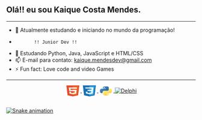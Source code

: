## Olá!! eu sou Kaique Costa Mendes.

------------------------------------------------------------------
- 🔭 Atualmente estudando e iniciando no mundo da programação!
-            !! Junior Dev !!
- 🌱 Estudando Python, Java, JavaScript e HTML/CSS 
- 📫 E-mail para contato: kaique.mendesdev@gmail.com
- ⚡ Fun fact: Love code and video Games
 ------------------------------------------------------------------
 <div align="center">
  <a href="https://github.com/KaiqueMends">
<div style="display-inline_block">   
<img align="center" alt="HTML" height="30" width="40" src="https://raw.githubusercontent.com/devicons/devicon/master/icons/html5/html5-original.svg" style="max-width: 100%;">
<img align="center" alt="CSS" height="30" width="40" src="https://raw.githubusercontent.com/devicons/devicon/master/icons/css3/css3-original.svg" style="max-width: 100%;">
<img align="center" alt="Python" height="30" width="40" src="https://raw.githubusercontent.com/devicons/devicon/master/icons/python/python-original.svg" style="max-width: 100%;">
 <img  align="center" alt="Delphi" height="30" width="30" src="https://img.icons8.com/officel/48/000000/delphi-ide.png"/>
 </div>
</div> 
   
   ##
   
 <img src="https://github.com/KaiqueMends/raw/output/github-contribution-grid-snake.svg" alt="Snake animation" style="max-width: 100%;">
